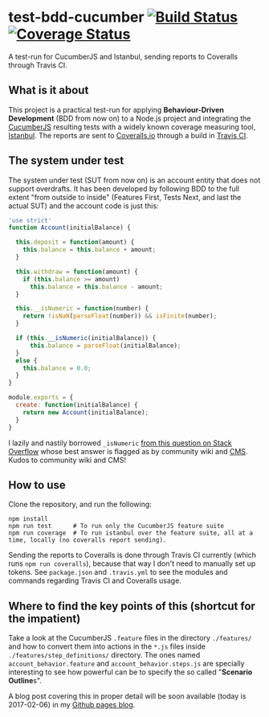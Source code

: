 # test-bdd-cucumber [![Build Status](https://travis-ci.org/gvisoc/test-bdd-cucumber.svg?branch=master)](https://travis-ci.org/gvisoc/test-bdd-cucumber) [![Coverage Status](https://coveralls.io/repos/github/gvisoc/test-bdd-cucumber/badge.svg?branch=master)](https://coveralls.io/github/gvisoc/test-bdd-cucumber?branch=master)
A test-run for CucumberJS and Istanbul, sending reports to Coveralls through Travis CI.

## What is it about
This project is a practical test-run for applying **Behaviour-Driven Development** (BDD from now on) to a Node.js project and integrating the [CucumberJS](https://cucumber.io) resulting tests with a widely known coverage measuring tool, [Istanbul](https://github.com/gotwarlost/istanbul). The reports are sent to [Coveralls.io](https://coveralls.io) through a build in [Travis CI](https://travis-ci.org).

## The system under test
The system under test (SUT from now on) is an account entity that does not support overdrafts. It has been developed by following BDD to the full extent "from outside to inside" (Features First, Tests Next, and last the actual SUT) and the account code is just this:

```javascript
'use strict'
function Account(initialBalance) {

  this.deposit = function(amount) {
    this.balance = this.balance + amount;
  }

  this.withdraw = function(amount) {
    if (this.balance >= amount)
      this.balance = this.balance - amount;
  }

  this.__isNumeric = function(number) {
    return !isNaN(parseFloat(number)) && isFinite(number);
  }

  if (this.__isNumeric(initialBalance)) {
      this.balance = parseFloat(initialBalance);
  }
  else {
    this.balance = 0.0;
  }
}

module.exports = {
  create: function(initialBalance) {
    return new Account(initialBalance);
  }
}
```

I lazily and nastily borrowed `_isNumeric` [from this question on Stack Overflow](http://stackoverflow.com/questions/18082/validate-decimal-numbers-in-javascript-isnumeric) whose best answer is flagged as by community wiki and [CMS](http://stackoverflow.com/users/5445). Kudos to community wiki and CMS!

## How to use
Clone the repository, and run the following:

```
npm install
npm run test      # To run only the CucumberJS feature suite
npm run coverage  # To run istanbul over the feature suite, all at a time, locally (no coveralls report sending).
```
Sending the reports to Coveralls is done through Travis CI currently (which runs `npm run coveralls`), because that way I don't need to manually set up tokens. See `package.json` and `.travis.yml` to see the modules and commands regarding Travis CI and Coveralls usage.


## Where to find the key points of this (shortcut for the impatient)
Take a look at the CucumberJS `.feature` files in the directory `./features/` and how to convert them into actions in the `*.js` files inside `./features/step_definitions/` directory. The ones named `account_behavior.feature` and `account_behavior.steps.js` are specially interesting to see how powerful can be to specify the so called "**Scenario Outline**s".

A blog post covering this in proper detail will be soon available (today is 2017-02-06) in my [Github pages blog](http://gvisoc.com).
